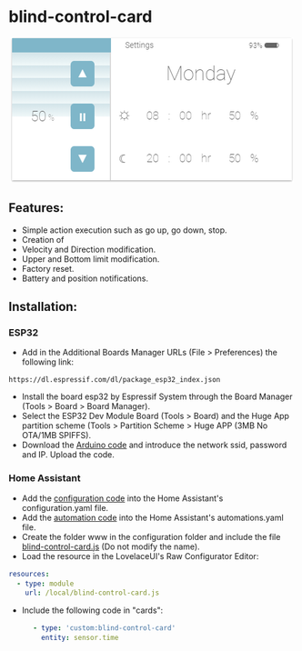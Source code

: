 # blind-control-card
<p align="center">
  <img src="https://github.com/juagarh5/blind-control-card/blob/master/examples/Interface.png?raw=true">
</p>

## Features:
* Simple action execution such as go up, go down, stop.
* Creation of 
* Velocity and Direction modification.
* Upper and Bottom limit modification.
* Factory reset.
* Battery and position notifications.

## Installation:

### ESP32
* Add in the Additional Boards Manager URLs (File > Preferences) the following link:
```
https://dl.espressif.com/dl/package_esp32_index.json
```
* Install the board esp32 by Espressif System through the Board Manager (Tools > Board > Board Manager).
* Select the ESP32 Dev Module Board (Tools > Board) and the Huge App partition scheme (Tools > Partition Scheme > Huge APP (3MB No OTA/1MB SPIFFS).
* Download the [Arduino code](https://github.com/juagarh5/blind-control-card/blob/master/MQTT_BLE_Controller.ino) and introduce the network ssid, password and IP. Upload the code.

### Home Assistant
* Add the [configuration code](https://github.com/juagarh5/blind-control-card/blob/master/configuration_blind-control-card.yaml) into the Home Assistant's configuration.yaml file.
* Add the [automation code](https://github.com/juagarh5/blind-control-card/blob/master/automations_blind-control-card.yaml) into the Home Assistant's automations.yaml file.
* Create the folder www in the configuration folder and include the file [blind-control-card.js](https://github.com/juagarh5/blind-control-card/blob/master/blind-control-card.js) (Do not modify the name).
* Load the resource in the LovelaceUI's Raw Configurator Editor:
```yaml
resources:
  - type: module
    url: /local/blind-control-card.js
```
* Include the following code in "cards":
```yaml
      - type: 'custom:blind-control-card'
        entity: sensor.time
```
